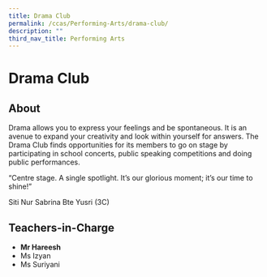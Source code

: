 ```yaml
---
title: Drama Club
permalink: /ccas/Performing-Arts/drama-club/
description: ""
third_nav_title: Performing Arts
---
```

# Drama Club

## **About**

Drama allows you to express your feelings and be spontaneous. It is an avenue to expand your creativity and look within yourself for answers. The Drama Club finds opportunities for its members to go on stage by participating in school concerts, public speaking competitions and doing public performances.

“Centre stage. A single spotlight. It’s our glorious moment; it’s our time to shine!”

Siti Nur Sabrina Bte Yusri (3C)

## **Teachers-in-Charge**

*   **Mr Hareesh** 
*   Ms Izyan
*   Ms Suriyani